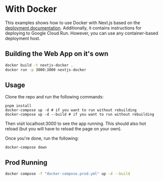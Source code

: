 # With Docker

This examples shows how to use Docker with Next.js based on the [deployment documentation](https://nextjs.org/docs/deployment#docker-image). Additionally, it contains instructions for deploying to Google Cloud Run. However, you can use any container-based deployment host.


## Building the Web App on it's own
```bash
docker build -t nextjs-docker .
docker run -p 3000:3000 nextjs-docker
```
## Usage

Clone the repo and run the following commands:

    pnpm install
    docker-compose up -d # if you want to run without rebuilding
    docker-compose up -d --build # if you want to run without rebuilding

Then visit localhost:3000 to see the app running. This should also hot reload (but you will have to reload the page on your own).

Once you're done, run the following:

    docker-compose down

## Prod Running
```bash
docker compose -f "docker-compose.prod.yml" up -d --build
```
